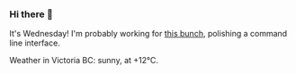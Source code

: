 ### Hi there :wave:

It's Wednesday! I'm probably working for [this bunch](https://github.com/kohofinancial), polishing a command line interface.

Weather in Victoria BC: sunny, at +12°C.
